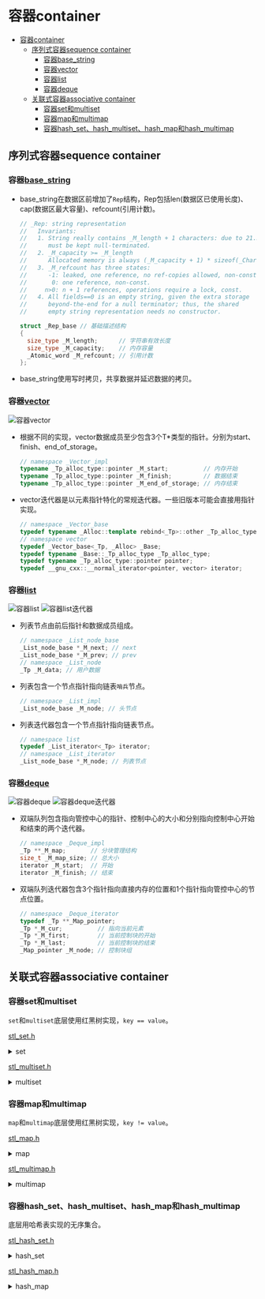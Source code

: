 # 容器container

- [容器container](#容器container)
  - [序列式容器sequence container](#序列式容器sequence-container)
    - [容器base\_string](#容器base_string)
    - [容器vector](#容器vector)
    - [容器list](#容器list)
    - [容器deque](#容器deque)
  - [关联式容器associative container](#关联式容器associative-container)
    - [容器set和multiset](#容器set和multiset)
    - [容器map和multimap](#容器map和multimap)
    - [容器hash\_set、hash\_multiset、hash\_map和hash\_multimap](#容器hash_sethash_multisethash_map和hash_multimap)

## 序列式容器sequence container

### 容器[base_string](https://github.com/gongluck/sourcecode/blob/main/gcc-4.4.0/libstdc++-v3/include/bits/basic_string.h#L103)

- base_string在数据区前增加了`Rep`结构，Rep包括len(数据区已使用长度)、cap(数据区最大容量)、refcount(引用计数)。

  ```C++
  // _Rep: string representation
  //   Invariants:
  //   1. String really contains _M_length + 1 characters: due to 21.3.4
  //      must be kept null-terminated.
  //   2. _M_capacity >= _M_length
  //      Allocated memory is always (_M_capacity + 1) * sizeof(_CharT).
  //   3. _M_refcount has three states:
  //      -1: leaked, one reference, no ref-copies allowed, non-const.
  //       0: one reference, non-const.
  //     n>0: n + 1 references, operations require a lock, const.
  //   4. All fields==0 is an empty string, given the extra storage
  //      beyond-the-end for a null terminator; thus, the shared
  //      empty string representation needs no constructor.

  struct _Rep_base // 基础描述结构
  {
    size_type _M_length;      // 字符串有效长度
    size_type _M_capacity;    // 内存容量
    _Atomic_word _M_refcount; // 引用计数
  };
  ```

- base_string使用写时拷贝，共享数据并延迟数据的拷贝。

### 容器[vector](https://github.com/gongluck/sourcecode/blob/main/gcc-4.4.0/libstdc++-v3/include/bits/stl_vector.h#L167)

![容器vector](https://github.com/gongluck/images/blob/main/stl/容器vector.png)

- 根据不同的实现，vector数据成员至少包含3个T*类型的指针。分别为start、finish、end_of_storage。

  ```C++
  // namespace _Vector_impl
  typename _Tp_alloc_type::pointer _M_start;          // 内存开始
  typename _Tp_alloc_type::pointer _M_finish;         // 数据结束
  typename _Tp_alloc_type::pointer _M_end_of_storage; // 内存结束
  ```

- vector迭代器是以元素指针特化的常规迭代器。一些旧版本可能会直接用指针实现。

  ```C++
  // namespace _Vector_base
  typedef typename _Alloc::template rebind<_Tp>::other _Tp_alloc_type;
  // namespace vector
  typedef _Vector_base<_Tp, _Alloc> _Base;
  typedef typename _Base::_Tp_alloc_type _Tp_alloc_type;
  typedef typename _Tp_alloc_type::pointer pointer;
  typedef __gnu_cxx::__normal_iterator<pointer, vector> iterator;
  ```

### 容器[list](https://github.com/gongluck/sourcecode/blob/main/gcc-4.4.0/libstdc++-v3/include/bits/stl_list.h#L399)

![容器list](https://github.com/gongluck/images/blob/main/stl/容器list.png)
![容器list迭代器](https://github.com/gongluck/images/blob/main/stl/容器list迭代器.png)

- 列表节点由前后指针和数据成员组成。

  ```C++
  // namespace _List_node_base
  _List_node_base *_M_next; // next
  _List_node_base *_M_prev; // prev
  // namespace _List_node
  _Tp _M_data; // 用户数据
  ```

- 列表包含一个节点指针指向链表`哨兵`节点。

  ```C++
  // namespace _List_impl
  _List_node_base _M_node; // 头节点
  ```

- 列表迭代器包含一个节点指针指向链表节点。

  ```C++
  // namespace list
  typedef _List_iterator<_Tp> iterator;
  // namespace _List_iterator
  _List_node_base *_M_node; // 列表节点
  ```

### 容器[deque](https://github.com/gongluck/sourcecode/blob/main/gcc-4.4.0/libstdc++-v3/include/bits/stl_deque.h#L600)

![容器deque](https://github.com/gongluck/images/blob/main/stl/容器deque.png)
![容器deque迭代器](https://github.com/gongluck/images/blob/main/stl/容器deque迭代器.png)

- 双端队列包含指向管控中心的指针、控制中心的大小和分别指向控制中心开始和结束的两个迭代器。

  ```C++
  // namespace _Deque_impl
  _Tp **_M_map;       // 分块管理结构
  size_t _M_map_size; // 总大小
  iterator _M_start;  // 开始
  iterator _M_finish; // 结束
  ```

- 双端队列迭代器包含3个指针指向直接内存的位置和1个指针指向管控中心的节点位置。

  ```C++
  // namespace _Deque_iterator
  typedef _Tp **_Map_pointer;
  _Tp *_M_cur;          // 指向当前元素
  _Tp *_M_first;        // 当前控制块的开始
  _Tp *_M_last;         // 当前控制块的结束
  _Map_pointer _M_node; // 控制块组
  ```

## 关联式容器associative container

### 容器set和multiset

  ```set```和```multiset```底层使用红黑树实现，```key == value```。

  [stl_set.h](https://github.com/gongluck/sourcecode/blob/main/stl/stl_set.h)

  <details>
  <summary>set</summary>

  ```C++
  //集合
  template <class Key, class Compare = less<Key>, class Alloc = alloc>
  class set
  {
  public:
    // typedefs:
    typedef Key key_type;
    typedef Key value_type;
    typedef Compare key_compare;   // key比较方法
    typedef Compare value_compare; // value比较方法

  private:
    // set底层使用红黑树实现
    typedef rb_tree<key_type, value_type,
                    identity<value_type>, key_compare, Alloc>
        rep_type;
    rep_type t; // red-black tree representing set
  public:
    // set元素不支持修改，所以以下类型使用const
    typedef typename rep_type::const_pointer pointer;
    typedef typename rep_type::const_pointer const_pointer;
    typedef typename rep_type::const_reference reference;
    typedef typename rep_type::const_reference const_reference;
    typedef typename rep_type::const_iterator iterator;
    typedef typename rep_type::const_iterator const_iterator;
    typedef typename rep_type::const_reverse_iterator reverse_iterator;
    typedef typename rep_type::const_reverse_iterator const_reverse_iterator;
    typedef typename rep_type::size_type size_type;
    typedef typename rep_type::difference_type difference_type;

    // allocation/deallocation

    set() : t(Compare()) {}
    explicit set(const Compare &comp) : t(comp) {}

    template <class InputIterator>
    set(InputIterator first, InputIterator last)
        : t(Compare())
    {
      t.insert_unique(first, last);
    }

    template <class InputIterator>
    set(InputIterator first, InputIterator last, const Compare &comp)
        : t(comp) { t.insert_unique(first, last); }

    set(const set<Key, Compare, Alloc> &x) : t(x.t)
    {
    }
    set<Key, Compare, Alloc> &operator=(const set<Key, Compare, Alloc> &x)
    {
      t = x.t;
      return *this;
    }

    // accessors:
    key_compare key_comp() const { return t.key_comp(); }
    value_compare value_comp() const { return t.key_comp(); }
    iterator begin() const { return t.begin(); }
    iterator end() const { return t.end(); }
    reverse_iterator rbegin() const { return t.rbegin(); }
    reverse_iterator rend() const { return t.rend(); }
    bool empty() const { return t.empty(); }
    size_type size() const { return t.size(); }
    size_type max_size() const { return t.max_size(); }
    void swap(set<Key, Compare, Alloc> &x) { t.swap(x.t); }

    // insert/erase
    typedef pair<iterator, bool> pair_iterator_bool;
    pair<iterator, bool> insert(const value_type &x)
    {
      pair<typename rep_type::iterator, bool> p = t.insert_unique(x);
      return pair<iterator, bool>(p.first, p.second);
    }
    iterator insert(iterator position, const value_type &x)
    {
      typedef typename rep_type::iterator rep_iterator;
      return t.insert_unique((rep_iterator &)position, x);
    }

    template <class InputIterator>
    void insert(InputIterator first, InputIterator last)
    {
      t.insert_unique(first, last);
    }

    void erase(iterator position)
    {
      typedef typename rep_type::iterator rep_iterator;
      t.erase((rep_iterator &)position);
    }
    size_type erase(const key_type &x)
    {
      return t.erase(x);
    }
    void erase(iterator first, iterator last)
    {
      typedef typename rep_type::iterator rep_iterator;
      t.erase((rep_iterator &)first, (rep_iterator &)last);
    }
    void clear() { t.clear(); }

    // set operations:
    iterator find(const key_type &x) const { return t.find(x); }
    size_type count(const key_type &x) const { return t.count(x); }
    iterator lower_bound(const key_type &x) const
    {
      return t.lower_bound(x);
    }
    iterator upper_bound(const key_type &x) const
    {
      return t.upper_bound(x);
    }
    pair<iterator, iterator> equal_range(const key_type &x) const
    {
      return t.equal_range(x);
    }
    friend bool operator== __STL_NULL_TMPL_ARGS(const set &, const set &);
    friend bool operator<__STL_NULL_TMPL_ARGS(const set &, const set &);
  };

  template <class Key, class Compare, class Alloc>
  inline bool operator==(const set<Key, Compare, Alloc> &x,
                        const set<Key, Compare, Alloc> &y)
  {
    return x.t == y.t;
  }

  template <class Key, class Compare, class Alloc>
  inline bool operator<(const set<Key, Compare, Alloc> &x,
                        const set<Key, Compare, Alloc> &y)
  {
    return x.t < y.t;
  }

  #ifdef __STL_FUNCTION_TMPL_PARTIAL_ORDER

  template <class Key, class Compare, class Alloc>
  inline void swap(set<Key, Compare, Alloc> &x,
                  set<Key, Compare, Alloc> &y)
  {
    x.swap(y);
  }

  #endif /* __STL_FUNCTION_TMPL_PARTIAL_ORDER */
  ```
  </details>

  [stl_multiset.h](https://github.com/gongluck/sourcecode/blob/main/stl/stl_multiset.h)

  <details>
  <summary>multiset</summary>

  ```C++
  //可重复集合
  template <class Key, class Compare = less<Key>, class Alloc = alloc>
  class multiset
  {
  public:
    // typedefs:
    typedef Key key_type;
    typedef Key value_type;
    typedef Compare key_compare;
    typedef Compare value_compare;

  private:
    typedef rb_tree<key_type, value_type,
                    identity<value_type>, key_compare, Alloc>
        rep_type;
    rep_type t; // red-black tree representing multiset
  public:
    typedef typename rep_type::const_pointer pointer;
    typedef typename rep_type::const_pointer const_pointer;
    typedef typename rep_type::const_reference reference;
    typedef typename rep_type::const_reference const_reference;
    typedef typename rep_type::const_iterator iterator;
    typedef typename rep_type::const_iterator const_iterator;
    typedef typename rep_type::const_reverse_iterator reverse_iterator;
    typedef typename rep_type::const_reverse_iterator const_reverse_iterator;
    typedef typename rep_type::size_type size_type;
    typedef typename rep_type::difference_type difference_type;

    // allocation/deallocation

    multiset() : t(Compare()) {}
    explicit multiset(const Compare &comp) : t(comp) {}

    template <class InputIterator>
    multiset(InputIterator first, InputIterator last)
        : t(Compare())
    {
      t.insert_equal(first, last);
    }
    template <class InputIterator>
    multiset(InputIterator first, InputIterator last, const Compare &comp)
        : t(comp) { t.insert_equal(first, last); }

    multiset(const multiset<Key, Compare, Alloc> &x) : t(x.t)
    {
    }
    multiset<Key, Compare, Alloc> &
    operator=(const multiset<Key, Compare, Alloc> &x)
    {
      t = x.t;
      return *this;
    }

    // accessors:
    key_compare key_comp() const { return t.key_comp(); }
    value_compare value_comp() const { return t.key_comp(); }
    iterator begin() const { return t.begin(); }
    iterator end() const { return t.end(); }
    reverse_iterator rbegin() const { return t.rbegin(); }
    reverse_iterator rend() const { return t.rend(); }
    bool empty() const { return t.empty(); }
    size_type size() const { return t.size(); }
    size_type max_size() const { return t.max_size(); }
    void swap(multiset<Key, Compare, Alloc> &x) { t.swap(x.t); }

    // insert/erase
    iterator insert(const value_type &x)
    {
      return t.insert_equal(x);
    }
    iterator insert(iterator position, const value_type &x)
    {
      typedef typename rep_type::iterator rep_iterator;
      return t.insert_equal((rep_iterator &)position, x);
    }

    template <class InputIterator>
    void insert(InputIterator first, InputIterator last)
    {
      t.insert_equal(first, last);
    }

    void erase(iterator position)
    {
      typedef typename rep_type::iterator rep_iterator;
      t.erase((rep_iterator &)position);
    }
    size_type erase(const key_type &x)
    {
      return t.erase(x);
    }
    void erase(iterator first, iterator last)
    {
      typedef typename rep_type::iterator rep_iterator;
      t.erase((rep_iterator &)first, (rep_iterator &)last);
    }
    void clear() { t.clear(); }

    // multiset operations:
    iterator find(const key_type &x) const { return t.find(x); }
    size_type count(const key_type &x) const { return t.count(x); }
    iterator lower_bound(const key_type &x) const
    {
      return t.lower_bound(x);
    }
    iterator upper_bound(const key_type &x) const
    {
      return t.upper_bound(x);
    }
    pair<iterator, iterator> equal_range(const key_type &x) const
    {
      return t.equal_range(x);
    }
    friend bool operator== __STL_NULL_TMPL_ARGS(const multiset &,
                                                const multiset &);
    friend bool operator<__STL_NULL_TMPL_ARGS(const multiset &,
                                              const multiset &);
  };

  template <class Key, class Compare, class Alloc>
  inline bool operator==(const multiset<Key, Compare, Alloc> &x,
                        const multiset<Key, Compare, Alloc> &y)
  {
    return x.t == y.t;
  }

  template <class Key, class Compare, class Alloc>
  inline bool operator<(const multiset<Key, Compare, Alloc> &x,
                        const multiset<Key, Compare, Alloc> &y)
  {
    return x.t < y.t;
  }

  #ifdef __STL_FUNCTION_TMPL_PARTIAL_ORDER

  template <class Key, class Compare, class Alloc>
  inline void swap(multiset<Key, Compare, Alloc> &x,
                  multiset<Key, Compare, Alloc> &y)
  {
    x.swap(y);
  }
  ```
  </details>

### 容器map和multimap

  ```map```和```multimap```底层使用红黑树实现，```key != value```。

  [stl_map.h](https://github.com/gongluck/sourcecode/blob/main/stl/stl_map.h)

  <details>
  <summary>map</summary>

  ```C++
  //映射
  template <class Key, class T, class Compare = less<Key>, class Alloc = alloc>
  class map
  {
  public:
    // typedefs:
    typedef Key key_type;
    typedef T data_type;
    typedef T mapped_type;
    typedef pair<const Key, T> value_type; // map的value_type是key+data
    typedef Compare key_compare;           // key比较方法

    class value_compare
        : public binary_function<value_type, value_type, bool>
    {
      friend class map<Key, T, Compare, Alloc>;

    protected:
      Compare comp;
      value_compare(Compare c) : comp(c) {}

    public:
      bool operator()(const value_type &x, const value_type &y) const
      {
        return comp(x.first, y.first);
      }
    };

  private:
    // map底层使用红黑树实现
    typedef rb_tree<key_type, value_type,
                    select1st<value_type>, key_compare, Alloc>
        rep_type;
    rep_type t; // red-black tree representing map
  public:
    typedef typename rep_type::pointer pointer;
    typedef typename rep_type::const_pointer const_pointer;
    typedef typename rep_type::reference reference;
    typedef typename rep_type::const_reference const_reference;
    typedef typename rep_type::iterator iterator;
    typedef typename rep_type::const_iterator const_iterator;
    typedef typename rep_type::reverse_iterator reverse_iterator;
    typedef typename rep_type::const_reverse_iterator const_reverse_iterator;
    typedef typename rep_type::size_type size_type;
    typedef typename rep_type::difference_type difference_type;

    // allocation/deallocation

    map() : t(Compare()) {}
    explicit map(const Compare &comp) : t(comp) {}

    template <class InputIterator>
    map(InputIterator first, InputIterator last)
        : t(Compare())
    {
      t.insert_unique(first, last);
    }

    template <class InputIterator>
    map(InputIterator first, InputIterator last, const Compare &comp)
        : t(comp) { t.insert_unique(first, last); }

    map(const map<Key, T, Compare, Alloc> &x) : t(x.t)
    {
    }
    map<Key, T, Compare, Alloc> &operator=(const map<Key, T, Compare, Alloc> &x)
    {
      t = x.t;
      return *this;
    }

    // accessors:
    key_compare key_comp() const { return t.key_comp(); }
    value_compare value_comp() const { return value_compare(t.key_comp()); }
    iterator begin() { return t.begin(); }
    const_iterator begin() const { return t.begin(); }
    iterator end() { return t.end(); }
    const_iterator end() const { return t.end(); }
    reverse_iterator rbegin() { return t.rbegin(); }
    const_reverse_iterator rbegin() const { return t.rbegin(); }
    reverse_iterator rend() { return t.rend(); }
    const_reverse_iterator rend() const { return t.rend(); }
    bool empty() const { return t.empty(); }
    size_type size() const { return t.size(); }
    size_type max_size() const { return t.max_size(); }
    T &operator[](const key_type &k)
    {
      return (*((insert(value_type(k, T()))).first)).second;
    }
    void swap(map<Key, T, Compare, Alloc> &x) { t.swap(x.t); }

    // insert/erase
    pair<iterator, bool> insert(const value_type &x) { return t.insert_unique(x); }
    iterator insert(iterator position, const value_type &x)
    {
      return t.insert_unique(position, x);
    }

    template <class InputIterator>
    void insert(InputIterator first, InputIterator last)
    {
      t.insert_unique(first, last);
    }

    void erase(iterator position)
    {
      t.erase(position);
    }
    size_type erase(const key_type &x) { return t.erase(x); }
    void erase(iterator first, iterator last) { t.erase(first, last); }
    void clear() { t.clear(); }

    // map operations:
    iterator find(const key_type &x) { return t.find(x); }
    const_iterator find(const key_type &x) const { return t.find(x); }
    size_type count(const key_type &x) const { return t.count(x); }
    iterator lower_bound(const key_type &x) { return t.lower_bound(x); }
    const_iterator lower_bound(const key_type &x) const
    {
      return t.lower_bound(x);
    }
    iterator upper_bound(const key_type &x) { return t.upper_bound(x); }
    const_iterator upper_bound(const key_type &x) const
    {
      return t.upper_bound(x);
    }

    pair<iterator, iterator> equal_range(const key_type &x)
    {
      return t.equal_range(x);
    }
    pair<const_iterator, const_iterator> equal_range(const key_type &x) const
    {
      return t.equal_range(x);
    }
    friend bool operator== __STL_NULL_TMPL_ARGS(const map &, const map &);
    friend bool operator<__STL_NULL_TMPL_ARGS(const map &, const map &);
  };

  template <class Key, class T, class Compare, class Alloc>
  inline bool operator==(const map<Key, T, Compare, Alloc> &x,
                        const map<Key, T, Compare, Alloc> &y)
  {
    return x.t == y.t;
  }

  template <class Key, class T, class Compare, class Alloc>
  inline bool operator<(const map<Key, T, Compare, Alloc> &x,
                        const map<Key, T, Compare, Alloc> &y)
  {
    return x.t < y.t;
  }

  #ifdef __STL_FUNCTION_TMPL_PARTIAL_ORDER

  template <class Key, class T, class Compare, class Alloc>
  inline void swap(map<Key, T, Compare, Alloc> &x,
                  map<Key, T, Compare, Alloc> &y)
  {
    x.swap(y);
  }

  #endif /* __STL_FUNCTION_TMPL_PARTIAL_ORDER */
  ```
  </details>

  [stl_multimap.h](https://github.com/gongluck/sourcecode/blob/main/stl/stl_multimap.h)

  <details>
  <summary>multimap</summary>

  ```C++
  //可重复映射
  template <class Key, class T, class Compare = less<Key>, class Alloc = alloc>
  class multimap
  {
  public:
    // typedefs:
    typedef Key key_type;
    typedef T data_type;
    typedef T mapped_type;
    typedef pair<const Key, T> value_type;
    typedef Compare key_compare;

    class value_compare : public binary_function<value_type, value_type, bool>
    {
      friend class multimap<Key, T, Compare, Alloc>;

    protected:
      Compare comp;
      value_compare(Compare c) : comp(c) {}

    public:
      bool operator()(const value_type &x, const value_type &y) const
      {
        return comp(x.first, y.first);
      }
    };

  private:
    typedef rb_tree<key_type, value_type,
                    select1st<value_type>, key_compare, Alloc>
        rep_type;
    rep_type t; // red-black tree representing multimap
  public:
    typedef typename rep_type::pointer pointer;
    typedef typename rep_type::const_pointer const_pointer;
    typedef typename rep_type::reference reference;
    typedef typename rep_type::const_reference const_reference;
    typedef typename rep_type::iterator iterator;
    typedef typename rep_type::const_iterator const_iterator;
    typedef typename rep_type::reverse_iterator reverse_iterator;
    typedef typename rep_type::const_reverse_iterator const_reverse_iterator;
    typedef typename rep_type::size_type size_type;
    typedef typename rep_type::difference_type difference_type;

    // allocation/deallocation
    multimap() : t(Compare()) {}
    explicit multimap(const Compare &comp) : t(comp) {}

    template <class InputIterator>
    multimap(InputIterator first, InputIterator last)
        : t(Compare())
    {
      t.insert_equal(first, last);
    }

    template <class InputIterator>
    multimap(InputIterator first, InputIterator last, const Compare &comp)
        : t(comp) { t.insert_equal(first, last); }

    multimap(const multimap<Key, T, Compare, Alloc> &x) : t(x.t)
    {
    }
    multimap<Key, T, Compare, Alloc> &
    operator=(const multimap<Key, T, Compare, Alloc> &x)
    {
      t = x.t;
      return *this;
    }

    // accessors:

    key_compare key_comp() const { return t.key_comp(); }
    value_compare value_comp() const { return value_compare(t.key_comp()); }
    iterator begin() { return t.begin(); }
    const_iterator begin() const { return t.begin(); }
    iterator end() { return t.end(); }
    const_iterator end() const { return t.end(); }
    reverse_iterator rbegin() { return t.rbegin(); }
    const_reverse_iterator rbegin() const { return t.rbegin(); }
    reverse_iterator rend() { return t.rend(); }
    const_reverse_iterator rend() const { return t.rend(); }
    bool empty() const { return t.empty(); }
    size_type size() const { return t.size(); }
    size_type max_size() const { return t.max_size(); }
    void swap(multimap<Key, T, Compare, Alloc> &x) { t.swap(x.t); }

    // insert/erase
    iterator insert(const value_type &x) { return t.insert_equal(x); }
    iterator insert(iterator position, const value_type &x)
    {
      return t.insert_equal(position, x);
    }

    template <class InputIterator>
    void insert(InputIterator first, InputIterator last)
    {
      t.insert_equal(first, last);
    }

    void erase(iterator position)
    {
      t.erase(position);
    }
    size_type erase(const key_type &x) { return t.erase(x); }
    void erase(iterator first, iterator last) { t.erase(first, last); }
    void clear() { t.clear(); }

    // multimap operations:
    iterator find(const key_type &x) { return t.find(x); }
    const_iterator find(const key_type &x) const { return t.find(x); }
    size_type count(const key_type &x) const { return t.count(x); }
    iterator lower_bound(const key_type &x) { return t.lower_bound(x); }
    const_iterator lower_bound(const key_type &x) const
    {
      return t.lower_bound(x);
    }
    iterator upper_bound(const key_type &x) { return t.upper_bound(x); }
    const_iterator upper_bound(const key_type &x) const
    {
      return t.upper_bound(x);
    }
    pair<iterator, iterator> equal_range(const key_type &x)
    {
      return t.equal_range(x);
    }
    pair<const_iterator, const_iterator> equal_range(const key_type &x) const
    {
      return t.equal_range(x);
    }
    friend bool operator== __STL_NULL_TMPL_ARGS(const multimap &,
                                                const multimap &);
    friend bool operator<__STL_NULL_TMPL_ARGS(const multimap &,
                                              const multimap &);
  };

  template <class Key, class T, class Compare, class Alloc>
  inline bool operator==(const multimap<Key, T, Compare, Alloc> &x,
                        const multimap<Key, T, Compare, Alloc> &y)
  {
    return x.t == y.t;
  }

  template <class Key, class T, class Compare, class Alloc>
  inline bool operator<(const multimap<Key, T, Compare, Alloc> &x,
                        const multimap<Key, T, Compare, Alloc> &y)
  {
    return x.t < y.t;
  }

  #ifdef __STL_FUNCTION_TMPL_PARTIAL_ORDER

  template <class Key, class T, class Compare, class Alloc>
  inline void swap(multimap<Key, T, Compare, Alloc> &x,
                  multimap<Key, T, Compare, Alloc> &y)
  {
    x.swap(y);
  }

  #endif /* __STL_FUNCTION_TMPL_PARTIAL_ORDER */
  ```
  </details>

### 容器hash_set、hash_multiset、hash_map和hash_multimap

  底层用哈希表实现的无序集合。

  [stl_hash_set.h](https://github.com/gongluck/sourcecode/blob/main/stl/stl_hash_set.h)

  <details>
  <summary>hash_set</summary>

  ```C++
  //哈希集合
  template <class Value, class HashFcn = hash<Value>,
            class EqualKey = equal_to<Value>,
            class Alloc = alloc>
  class hash_set
  {
  private:
    //底层使用哈希表
    typedef hashtable<Value, Value, HashFcn, identity<Value>,
                      EqualKey, Alloc>
        ht;
    ht rep;

  public:
    typedef typename ht::key_type key_type;
    typedef typename ht::value_type value_type;
    typedef typename ht::hasher hasher;
    typedef typename ht::key_equal key_equal;

    typedef typename ht::size_type size_type;
    typedef typename ht::difference_type difference_type;
    typedef typename ht::const_pointer pointer;
    typedef typename ht::const_pointer const_pointer;
    typedef typename ht::const_reference reference;
    typedef typename ht::const_reference const_reference;

    // hash_set不支持修改元素，使用常量迭代器
    typedef typename ht::const_iterator iterator;
    typedef typename ht::const_iterator const_iterator;

    hasher hash_funct() const { return rep.hash_funct(); }
    key_equal key_eq() const { return rep.key_eq(); }

  public:
    hash_set() : rep(100, hasher(), key_equal()) {}
    explicit hash_set(size_type n) : rep(n, hasher(), key_equal()) {}
    hash_set(size_type n, const hasher &hf) : rep(n, hf, key_equal()) {}
    hash_set(size_type n, const hasher &hf, const key_equal &eql)
        : rep(n, hf, eql) {}

    template <class InputIterator>
    hash_set(InputIterator f, InputIterator l)
        : rep(100, hasher(), key_equal())
    {
      rep.insert_unique(f, l);
    }
    template <class InputIterator>
    hash_set(InputIterator f, InputIterator l, size_type n)
        : rep(n, hasher(), key_equal()) { rep.insert_unique(f, l); }
    template <class InputIterator>
    hash_set(InputIterator f, InputIterator l, size_type n,
            const hasher &hf)
        : rep(n, hf, key_equal()) { rep.insert_unique(f, l); }
    template <class InputIterator>
    hash_set(InputIterator f, InputIterator l, size_type n,
            const hasher &hf, const key_equal &eql)
        : rep(n, hf, eql) { rep.insert_unique(f, l); }

  public:
    //各个操作转而使用底层哈希表
    size_type size() const { return rep.size(); }
    size_type max_size() const { return rep.max_size(); }
    bool empty() const { return rep.empty(); }
    void swap(hash_set &hs) { rep.swap(hs.rep); }
    friend bool operator== __STL_NULL_TMPL_ARGS(const hash_set &,
                                                const hash_set &);

    iterator begin() const { return rep.begin(); }
    iterator end() const { return rep.end(); }

  public:
    pair<iterator, bool> insert(const value_type &obj)
    {
      // hash_set不支持元素重复
      pair<typename ht::iterator, bool> p = rep.insert_unique(obj);
      return pair<iterator, bool>(p.first, p.second);
    }

    template <class InputIterator>
    void insert(InputIterator f, InputIterator l)
    {
      rep.insert_unique(f, l);
    }

    pair<iterator, bool> insert_noresize(const value_type &obj)
    {
      pair<typename ht::iterator, bool> p = rep.insert_unique_noresize(obj);
      return pair<iterator, bool>(p.first, p.second);
    }

    iterator find(const key_type &key) const { return rep.find(key); }

    size_type count(const key_type &key) const { return rep.count(key); }

    pair<iterator, iterator> equal_range(const key_type &key) const
    {
      return rep.equal_range(key);
    }

    size_type erase(const key_type &key) { return rep.erase(key); }
    void erase(iterator it) { rep.erase(it); }
    void erase(iterator f, iterator l) { rep.erase(f, l); }
    void clear() { rep.clear(); }

  public:
    void resize(size_type hint) { rep.resize(hint); }
    size_type bucket_count() const { return rep.bucket_count(); }
    size_type max_bucket_count() const { return rep.max_bucket_count(); }
    size_type elems_in_bucket(size_type n) const
    {
      return rep.elems_in_bucket(n);
    }
  };

  template <class Value, class HashFcn, class EqualKey, class Alloc>
  inline bool operator==(const hash_set<Value, HashFcn, EqualKey, Alloc> &hs1,
                        const hash_set<Value, HashFcn, EqualKey, Alloc> &hs2)
  {
    return hs1.rep == hs2.rep;
  }

  #ifdef __STL_FUNCTION_TMPL_PARTIAL_ORDER

  template <class Val, class HashFcn, class EqualKey, class Alloc>
  inline void swap(hash_set<Val, HashFcn, EqualKey, Alloc> &hs1,
                  hash_set<Val, HashFcn, EqualKey, Alloc> &hs2)
  {
    hs1.swap(hs2);
  }

  #endif /* __STL_FUNCTION_TMPL_PARTIAL_ORDER */

  //可重复哈希集合
  template <class Value, class HashFcn = hash<Value>,
            class EqualKey = equal_to<Value>,
            class Alloc = alloc>
  class hash_multiset
  {
  private:
    typedef hashtable<Value, Value, HashFcn, identity<Value>,
                      EqualKey, Alloc>
        ht;
    ht rep;

  public:
    typedef typename ht::key_type key_type;
    typedef typename ht::value_type value_type;
    typedef typename ht::hasher hasher;
    typedef typename ht::key_equal key_equal;

    typedef typename ht::size_type size_type;
    typedef typename ht::difference_type difference_type;
    typedef typename ht::const_pointer pointer;
    typedef typename ht::const_pointer const_pointer;
    typedef typename ht::const_reference reference;
    typedef typename ht::const_reference const_reference;

    typedef typename ht::const_iterator iterator;
    typedef typename ht::const_iterator const_iterator;

    hasher hash_funct() const { return rep.hash_funct(); }
    key_equal key_eq() const { return rep.key_eq(); }

  public:
    hash_multiset() : rep(100, hasher(), key_equal()) {}
    explicit hash_multiset(size_type n) : rep(n, hasher(), key_equal()) {}
    hash_multiset(size_type n, const hasher &hf) : rep(n, hf, key_equal()) {}
    hash_multiset(size_type n, const hasher &hf, const key_equal &eql)
        : rep(n, hf, eql) {}

    template <class InputIterator>
    hash_multiset(InputIterator f, InputIterator l)
        : rep(100, hasher(), key_equal())
    {
      rep.insert_equal(f, l);
    }
    template <class InputIterator>
    hash_multiset(InputIterator f, InputIterator l, size_type n)
        : rep(n, hasher(), key_equal()) { rep.insert_equal(f, l); }
    template <class InputIterator>
    hash_multiset(InputIterator f, InputIterator l, size_type n,
                  const hasher &hf)
        : rep(n, hf, key_equal()) { rep.insert_equal(f, l); }
    template <class InputIterator>
    hash_multiset(InputIterator f, InputIterator l, size_type n,
                  const hasher &hf, const key_equal &eql)
        : rep(n, hf, eql) { rep.insert_equal(f, l); }

  public:
    size_type size() const { return rep.size(); }
    size_type max_size() const { return rep.max_size(); }
    bool empty() const { return rep.empty(); }
    void swap(hash_multiset &hs) { rep.swap(hs.rep); }
    friend bool operator== __STL_NULL_TMPL_ARGS(const hash_multiset &,
                                                const hash_multiset &);

    iterator begin() const { return rep.begin(); }
    iterator end() const { return rep.end(); }

  public:
    iterator insert(const value_type &obj) { return rep.insert_equal(obj); }

    template <class InputIterator>
    void insert(InputIterator f, InputIterator l)
    {
      rep.insert_equal(f, l);
    }

    iterator insert_noresize(const value_type &obj)
    {
      return rep.insert_equal_noresize(obj);
    }

    iterator find(const key_type &key) const { return rep.find(key); }

    size_type count(const key_type &key) const { return rep.count(key); }

    pair<iterator, iterator> equal_range(const key_type &key) const
    {
      return rep.equal_range(key);
    }

    size_type erase(const key_type &key) { return rep.erase(key); }
    void erase(iterator it) { rep.erase(it); }
    void erase(iterator f, iterator l) { rep.erase(f, l); }
    void clear() { rep.clear(); }

  public:
    void resize(size_type hint) { rep.resize(hint); }
    size_type bucket_count() const { return rep.bucket_count(); }
    size_type max_bucket_count() const { return rep.max_bucket_count(); }
    size_type elems_in_bucket(size_type n) const
    {
      return rep.elems_in_bucket(n);
    }
  };

  template <class Val, class HashFcn, class EqualKey, class Alloc>
  inline bool operator==(const hash_multiset<Val, HashFcn, EqualKey, Alloc> &hs1,
                        const hash_multiset<Val, HashFcn, EqualKey, Alloc> &hs2)
  {
    return hs1.rep == hs2.rep;
  }

  #ifdef __STL_FUNCTION_TMPL_PARTIAL_ORDER

  template <class Val, class HashFcn, class EqualKey, class Alloc>
  inline void swap(hash_multiset<Val, HashFcn, EqualKey, Alloc> &hs1,
                  hash_multiset<Val, HashFcn, EqualKey, Alloc> &hs2)
  {
    hs1.swap(hs2);
  }

  #endif /* __STL_FUNCTION_TMPL_PARTIAL_ORDER */
  ```
  </details>

  [stl_hash_map.h](https://github.com/gongluck/sourcecode/blob/main/stl/stl_hash_map.h)

  <details>
  <summary>hash_map</summary>

  ```C++
  //哈希映射
  template <class Key, class T, class HashFcn = hash<Key>,
            class EqualKey = equal_to<Key>,
            class Alloc = alloc>
  class hash_map
  {
  private:
    //底层使用哈希表
    typedef hashtable<pair<const Key, T>, Key, HashFcn,
                      select1st<pair<const Key, T>>, EqualKey, Alloc>
        ht;
    ht rep;

  public:
    typedef typename ht::key_type key_type;
    typedef T data_type;
    typedef T mapped_type;
    typedef typename ht::value_type value_type;
    typedef typename ht::hasher hasher;
    typedef typename ht::key_equal key_equal;

    typedef typename ht::size_type size_type;
    typedef typename ht::difference_type difference_type;
    typedef typename ht::pointer pointer;
    typedef typename ht::const_pointer const_pointer;
    typedef typename ht::reference reference;
    typedef typename ht::const_reference const_reference;

    typedef typename ht::iterator iterator;
    typedef typename ht::const_iterator const_iterator;

    hasher hash_funct() const { return rep.hash_funct(); }
    key_equal key_eq() const { return rep.key_eq(); }

  public:
    hash_map() : rep(100, hasher(), key_equal()) {}
    explicit hash_map(size_type n) : rep(n, hasher(), key_equal()) {}
    hash_map(size_type n, const hasher &hf) : rep(n, hf, key_equal()) {}
    hash_map(size_type n, const hasher &hf, const key_equal &eql)
        : rep(n, hf, eql) {}

    template <class InputIterator>
    hash_map(InputIterator f, InputIterator l)
        : rep(100, hasher(), key_equal())
    {
      rep.insert_unique(f, l);
    }
    template <class InputIterator>
    hash_map(InputIterator f, InputIterator l, size_type n)
        : rep(n, hasher(), key_equal()) { rep.insert_unique(f, l); }
    template <class InputIterator>
    hash_map(InputIterator f, InputIterator l, size_type n,
            const hasher &hf)
        : rep(n, hf, key_equal()) { rep.insert_unique(f, l); }
    template <class InputIterator>
    hash_map(InputIterator f, InputIterator l, size_type n,
            const hasher &hf, const key_equal &eql)
        : rep(n, hf, eql) { rep.insert_unique(f, l); }

  public:
    size_type size() const { return rep.size(); }
    size_type max_size() const { return rep.max_size(); }
    bool empty() const { return rep.empty(); }
    void swap(hash_map &hs) { rep.swap(hs.rep); }
    friend bool
    operator== __STL_NULL_TMPL_ARGS(const hash_map &, const hash_map &);

    iterator begin() { return rep.begin(); }
    iterator end() { return rep.end(); }
    const_iterator begin() const { return rep.begin(); }
    const_iterator end() const { return rep.end(); }

  public:
    pair<iterator, bool> insert(const value_type &obj)
    {
      return rep.insert_unique(obj);
    }

    template <class InputIterator>
    void insert(InputIterator f, InputIterator l)
    {
      rep.insert_unique(f, l);
    }

    pair<iterator, bool> insert_noresize(const value_type &obj)
    {
      return rep.insert_unique_noresize(obj);
    }

    iterator find(const key_type &key) { return rep.find(key); }
    const_iterator find(const key_type &key) const { return rep.find(key); }

    T &operator[](const key_type &key)
    {
      return rep.find_or_insert(value_type(key, T())).second;
    }

    size_type count(const key_type &key) const { return rep.count(key); }

    pair<iterator, iterator> equal_range(const key_type &key)
    {
      return rep.equal_range(key);
    }
    pair<const_iterator, const_iterator> equal_range(const key_type &key) const
    {
      return rep.equal_range(key);
    }

    size_type erase(const key_type &key) { return rep.erase(key); }
    void erase(iterator it) { rep.erase(it); }
    void erase(iterator f, iterator l) { rep.erase(f, l); }
    void clear() { rep.clear(); }

  public:
    void resize(size_type hint) { rep.resize(hint); }
    size_type bucket_count() const { return rep.bucket_count(); }
    size_type max_bucket_count() const { return rep.max_bucket_count(); }
    size_type elems_in_bucket(size_type n) const
    {
      return rep.elems_in_bucket(n);
    }
  };

  template <class Key, class T, class HashFcn, class EqualKey, class Alloc>
  inline bool operator==(const hash_map<Key, T, HashFcn, EqualKey, Alloc> &hm1,
                        const hash_map<Key, T, HashFcn, EqualKey, Alloc> &hm2)
  {
    return hm1.rep == hm2.rep;
  }

  #ifdef __STL_FUNCTION_TMPL_PARTIAL_ORDER

  template <class Key, class T, class HashFcn, class EqualKey, class Alloc>
  inline void swap(hash_map<Key, T, HashFcn, EqualKey, Alloc> &hm1,
                  hash_map<Key, T, HashFcn, EqualKey, Alloc> &hm2)
  {
    hm1.swap(hm2);
  }

  #endif /* __STL_FUNCTION_TMPL_PARTIAL_ORDER */

  //可重复哈希映射
  template <class Key, class T, class HashFcn = hash<Key>,
            class EqualKey = equal_to<Key>,
            class Alloc = alloc>
  class hash_multimap
  {
  private:
    typedef hashtable<pair<const Key, T>, Key, HashFcn,
                      select1st<pair<const Key, T>>, EqualKey, Alloc>
        ht;
    ht rep;

  public:
    typedef typename ht::key_type key_type;
    typedef T data_type;
    typedef T mapped_type;
    typedef typename ht::value_type value_type;
    typedef typename ht::hasher hasher;
    typedef typename ht::key_equal key_equal;

    typedef typename ht::size_type size_type;
    typedef typename ht::difference_type difference_type;
    typedef typename ht::pointer pointer;
    typedef typename ht::const_pointer const_pointer;
    typedef typename ht::reference reference;
    typedef typename ht::const_reference const_reference;

    typedef typename ht::iterator iterator;
    typedef typename ht::const_iterator const_iterator;

    hasher hash_funct() const { return rep.hash_funct(); }
    key_equal key_eq() const { return rep.key_eq(); }

  public:
    hash_multimap() : rep(100, hasher(), key_equal()) {}
    explicit hash_multimap(size_type n) : rep(n, hasher(), key_equal()) {}
    hash_multimap(size_type n, const hasher &hf) : rep(n, hf, key_equal()) {}
    hash_multimap(size_type n, const hasher &hf, const key_equal &eql)
        : rep(n, hf, eql) {}

    template <class InputIterator>
    hash_multimap(InputIterator f, InputIterator l)
        : rep(100, hasher(), key_equal())
    {
      rep.insert_equal(f, l);
    }
    template <class InputIterator>
    hash_multimap(InputIterator f, InputIterator l, size_type n)
        : rep(n, hasher(), key_equal()) { rep.insert_equal(f, l); }
    template <class InputIterator>
    hash_multimap(InputIterator f, InputIterator l, size_type n,
                  const hasher &hf)
        : rep(n, hf, key_equal()) { rep.insert_equal(f, l); }
    template <class InputIterator>
    hash_multimap(InputIterator f, InputIterator l, size_type n,
                  const hasher &hf, const key_equal &eql)
        : rep(n, hf, eql) { rep.insert_equal(f, l); }

  public:
    size_type size() const { return rep.size(); }
    size_type max_size() const { return rep.max_size(); }
    bool empty() const { return rep.empty(); }
    void swap(hash_multimap &hs) { rep.swap(hs.rep); }
    friend bool
    operator== __STL_NULL_TMPL_ARGS(const hash_multimap &, const hash_multimap &);

    iterator begin() { return rep.begin(); }
    iterator end() { return rep.end(); }
    const_iterator begin() const { return rep.begin(); }
    const_iterator end() const { return rep.end(); }

  public:
    iterator insert(const value_type &obj) { return rep.insert_equal(obj); }

    template <class InputIterator>
    void insert(InputIterator f, InputIterator l)
    {
      rep.insert_equal(f, l);
    }

    iterator insert_noresize(const value_type &obj)
    {
      return rep.insert_equal_noresize(obj);
    }

    iterator find(const key_type &key) { return rep.find(key); }
    const_iterator find(const key_type &key) const { return rep.find(key); }

    size_type count(const key_type &key) const { return rep.count(key); }

    pair<iterator, iterator> equal_range(const key_type &key)
    {
      return rep.equal_range(key);
    }
    pair<const_iterator, const_iterator> equal_range(const key_type &key) const
    {
      return rep.equal_range(key);
    }

    size_type erase(const key_type &key) { return rep.erase(key); }
    void erase(iterator it) { rep.erase(it); }
    void erase(iterator f, iterator l) { rep.erase(f, l); }
    void clear() { rep.clear(); }

  public:
    void resize(size_type hint) { rep.resize(hint); }
    size_type bucket_count() const { return rep.bucket_count(); }
    size_type max_bucket_count() const { return rep.max_bucket_count(); }
    size_type elems_in_bucket(size_type n) const
    {
      return rep.elems_in_bucket(n);
    }
  };

  template <class Key, class T, class HF, class EqKey, class Alloc>
  inline bool operator==(const hash_multimap<Key, T, HF, EqKey, Alloc> &hm1,
                        const hash_multimap<Key, T, HF, EqKey, Alloc> &hm2)
  {
    return hm1.rep == hm2.rep;
  }

  #ifdef __STL_FUNCTION_TMPL_PARTIAL_ORDER

  template <class Key, class T, class HashFcn, class EqualKey, class Alloc>
  inline void swap(hash_multimap<Key, T, HashFcn, EqualKey, Alloc> &hm1,
                  hash_multimap<Key, T, HashFcn, EqualKey, Alloc> &hm2)
  {
    hm1.swap(hm2);
  }

  #endif /* __STL_FUNCTION_TMPL_PARTIAL_ORDER */
  ```
  </details>
